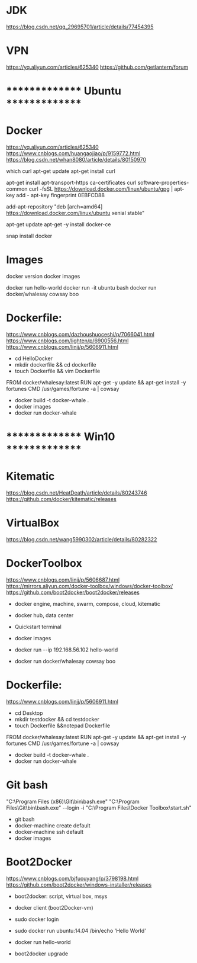 # JDK
https://blog.csdn.net/qq_29695701/article/details/77454395


# VPN
https://yq.aliyun.com/articles/625340
https://github.com/getlantern/forum


# ************* Ubuntu *************
# Docker
https://yq.aliyun.com/articles/625340
https://www.cnblogs.com/huangaojiao/p/9159772.html
https://blog.csdn.net/whan8080/article/details/80150970

which curl
apt-get update
apt-get install curl

apt-get install apt-transport-https ca-certificates curl software-properties-common
curl -fsSL https://download.docker.com/linux/ubuntu/gpg | apt-key add -
apt-key fingerprint 0EBFCD88

add-apt-repository "deb [arch=amd64] https://download.docker.com/linux/ubuntu  xenial  stable"

apt-get update
apt-get -y install docker-ce


snap install docker


# Images
docker version
docker images

docker run hello-world
docker run -it ubuntu bash
docker run docker/whalesay cowsay boo


# Dockerfile:
https://www.cnblogs.com/dazhoushuoceshi/p/7066041.html
https://www.cnblogs.com/lighten/p/6900556.html
https://www.cnblogs.com/linjj/p/5606911.html

- cd HelloDocker
- mkdir dockerfile && cd dockerfile
- touch Dockerfile && vim Dockerfile

FROM docker/whalesay:latest
RUN apt-get -y update && apt-get install -y fortunes
CMD /usr/games/fortune -a | cowsay

- docker build -t docker-whale .
- docker images
- docker run docker-whale


# ************* Win10 *************
# Kitematic
https://blog.csdn.net/HeatDeath/article/details/80243746
https://github.com/docker/kitematic/releases


# VirtualBox
https://blog.csdn.net/wang5990302/article/details/80282322


# DockerToolbox
https://www.cnblogs.com/linjj/p/5606687.html
https://mirrors.aliyun.com/docker-toolbox/windows/docker-toolbox/
https://github.com/boot2docker/boot2docker/releases

- docker engine, machine, swarm, compose, cloud, kitematic
- docker hub, data center

- Quickstart terminal
- docker images
- docker run --ip 192.168.56.102 hello-world
- docker run docker/whalesay cowsay boo


# Dockerfile:
https://www.cnblogs.com/linjj/p/5606911.html

- cd Desktop
- mkdir testdocker && cd testdocker
- touch Dockerfile &&notepad Dockerfile

FROM docker/whalesay:latest
RUN apt-get -y update && apt-get install -y fortunes
CMD /usr/games/fortune -a | cowsay

- docker build -t docker-whale .
- docker run docker-whale


# Git bash
"C:\Program Files (x86)\Git\bin\bash.exe"
"C:\Program Files\Git\bin\bash.exe" --login -i "C:\Program Files\Docker Toolbox\start.sh"

- git bash
- docker-machine create default
- docker-machine ssh default
- docker images


# Boot2Docker
https://www.cnblogs.com/bjfuouyang/p/3798198.html
https://github.com/boot2docker/windows-installer/releases

- boot2docker: script, virtual box, msys
- docker client (boot2Docker-vm)

- sudo docker login
- sudo docker run ubuntu:14.04 /bin/echo 'Hello World'

- docker run hello-world

- boot2docker upgrade
